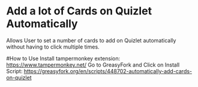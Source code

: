 # Add a lot of Cards on Quizlet Automatically
Allows User to set a number of cards to add on Quizlet automatically without having to click multiple times.

#How to Use
Install tampermonkey extension: https://www.tampermonkey.net/
Go to GreasyFork and Click on Install Script: https://greasyfork.org/en/scripts/448702-automatically-add-cards-on-quizlet

